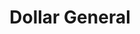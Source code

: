 ---
title: "Dollar General"
url: /amarillo/dollar-general-east-amarillo-boulevard/
shop: variety store
---